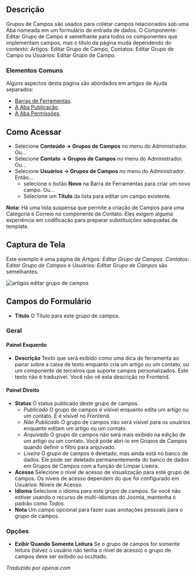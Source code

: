 <!-- Filename: Help4.x:Component:_New_or_Edit_Field_Group  / Display title: Componente: Editar Grupo de Campos -->

## Descrição

Grupos de Campos são usados para coletar campos relacionados sob uma Aba nomeada em um
formulário de entrada de dados. O Componente: Editar Grupo de Campo é semelhante para todos os componentes
que implementam campos, mas o título da página muda dependendo do contexto: 
Artigos: Editar Grupo de Campo, Contatos: Editar Grupo de Campo ou Usuários: Editar Grupo de
Campo.

### Elementos Comuns

Alguns aspectos desta página são abordados em artigos de Ajuda separados:

* [Barras de Ferramentas](jdocmanual?article=help/common-elements/toolbars).
* [A Aba Publicação](jdocmanual?article=help/common-elements/edit-publishing).
* [A Aba Permissões](jdocmanual?article=help/common-elements/edit-permissions).

## Como Acessar

* Selecione **Conteúdo → Grupos de Campos** no menu do Administrador. Ou...
* Selecione **Contato → Grupos de Campos** no menu do Administrador. Ou...
* Selecione **Usuários → Grupos de Campos** no menu do Administrador. Então...
  * selecione o botão **Novo** na Barra de Ferramentas para criar um novo campo. Ou...
  * Selecione um **Título** da lista para editar um campo existente.

**Nota:** Há uma lista suspensa que permite a criação de Campos para uma
Categoria e Correio no componente de Contato. Eles exigem alguma
experiência em codificação para preparar substituições adequadas de template.

## Captura de Tela

Este exemplo é uma página de *Artigos: Editar Grupo de Campos*. *Contatos: Editar Grupo de Campos* e *Usuários: Editar Grupo de Campos* são semelhantes.

![artigos editar grupo de campos](../../../ptbr/images/fields/articles-edit-field-group.png)

## Campos do Formulário

- **Título** O Título para este grupo de campos.

### Geral

#### Painel Esquerdo

- **Descrição** Texto que será exibido como uma dica de ferramenta ao pairar 
  sobre a caixa de texto enquanto cria um artigo ou um contato, ou um 
  componente de terceiros que suporte campos personalizados. Este texto não é 
  traduzível. Você não vê esta descrição no Frontend.

#### Painel Direito

- **Status** O status publicado deste grupo de campos.
  - *Publicado* O grupo de campos é visível enquanto edita um artigo ou um 
    contato. E é visível no Frontend.
  - *Não Publicado* O grupo de campos não será visível para os usuários 
    enquanto editam um artigo ou um contato.
  - *Arquivado* O grupo de campos não será mais exibido na edição de um artigo 
    ou um contato. Você pode abri-lo em Grupos de Campos quando definir o filtro 
    para arquivado.
  - *Lixeira* O grupo de campos é deletado, mas ainda está no banco de dados. Ele 
    pode ser deletado permanentemente do banco de dados em Grupos de Campos com a 
    função de Limpar Lixeira.
- **Acesso** Selecione o nível de acesso de visualização para este grupo de campos. Os 
  níveis de acesso dependem do que foi configurado em Usuários: Níveis de Acesso.
- **Idioma** Selecione o idioma para este grupo de campos. Se você não estiver 
  usando o recurso de multi-idiomas do Joomla, mantenha o padrão como *Todos*.
- **Nota** Um campo opcional para fazer suas anotações pessoais para o grupo 
  de campos.

### Opções

- **Exibir Quando Somente Leitura** Se o grupo de campos for somente leitura (talvez 
  o usuário não tenha o nível de acesso) o grupo de campos deve ser exibido ou ocultado.

*Traduzido por openai.com*

